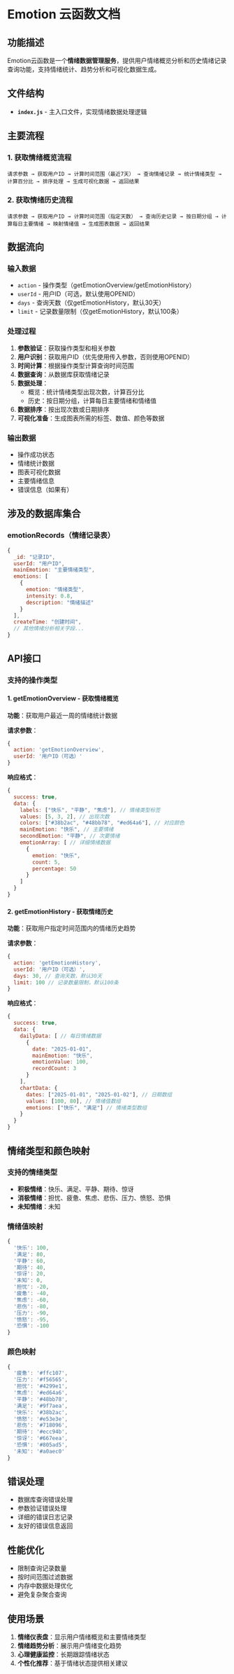 # Emotion 云函数文档

## 功能描述

Emotion云函数是一个**情绪数据管理服务**，提供用户情绪概览分析和历史情绪记录查询功能，支持情绪统计、趋势分析和可视化数据生成。

## 文件结构

- **`index.js`** - 主入口文件，实现情绪数据处理逻辑

## 主要流程

### 1. 获取情绪概览流程
```
请求参数 → 获取用户ID → 计算时间范围（最近7天） → 查询情绪记录 → 统计情绪类型 → 计算百分比 → 排序处理 → 生成可视化数据 → 返回结果
```

### 2. 获取情绪历史流程
```
请求参数 → 获取用户ID → 计算时间范围（指定天数） → 查询历史记录 → 按日期分组 → 计算每日主要情绪 → 映射情绪值 → 生成图表数据 → 返回结果
```

## 数据流向

### 输入数据
- `action` - 操作类型（getEmotionOverview/getEmotionHistory）
- `userId` - 用户ID（可选，默认使用OPENID）
- `days` - 查询天数（仅getEmotionHistory，默认30天）
- `limit` - 记录数量限制（仅getEmotionHistory，默认100条）

### 处理过程
1. **参数验证**：获取操作类型和相关参数
2. **用户识别**：获取用户ID（优先使用传入参数，否则使用OPENID）
3. **时间计算**：根据操作类型计算查询时间范围
4. **数据查询**：从数据库获取情绪记录
5. **数据处理**：
   - 概览：统计情绪类型出现次数，计算百分比
   - 历史：按日期分组，计算每日主要情绪和情绪值
6. **数据排序**：按出现次数或日期排序
7. **可视化准备**：生成图表所需的标签、数值、颜色等数据

### 输出数据
- 操作成功状态
- 情绪统计数据
- 图表可视化数据
- 主要情绪信息
- 错误信息（如果有）

## 涉及的数据库集合

### emotionRecords（情绪记录表）
```javascript
{
  _id: "记录ID",
  userId: "用户ID",
  mainEmotion: "主要情绪类型",
  emotions: [
    {
      emotion: "情绪类型",
      intensity: 0.8,
      description: "情绪描述"
    }
  ],
  createTime: "创建时间",
  // 其他情绪分析相关字段...
}
```

## API接口

### 支持的操作类型

#### 1. getEmotionOverview - 获取情绪概览
**功能**：获取用户最近一周的情绪统计数据

**请求参数**：
```javascript
{
  action: 'getEmotionOverview',
  userId: '用户ID（可选）'
}
```

**响应格式**：
```javascript
{
  success: true,
  data: {
    labels: ["快乐", "平静", "焦虑"], // 情绪类型标签
    values: [5, 3, 2], // 出现次数
    colors: ["#38b2ac", "#48bb78", "#ed64a6"], // 对应颜色
    mainEmotion: "快乐", // 主要情绪
    secondEmotion: "平静", // 次要情绪
    emotionArray: [ // 详细情绪数据
      {
        emotion: "快乐",
        count: 5,
        percentage: 50
      }
    ]
  }
}
```

#### 2. getEmotionHistory - 获取情绪历史
**功能**：获取用户指定时间范围内的情绪历史趋势

**请求参数**：
```javascript
{
  action: 'getEmotionHistory',
  userId: '用户ID（可选）',
  days: 30, // 查询天数，默认30天
  limit: 100 // 记录数量限制，默认100条
}
```

**响应格式**：
```javascript
{
  success: true,
  data: {
    dailyData: [ // 每日情绪数据
      {
        date: "2025-01-01",
        mainEmotion: "快乐",
        emotionValue: 100,
        recordCount: 3
      }
    ],
    chartData: {
      dates: ["2025-01-01", "2025-01-02"], // 日期数组
      values: [100, 80], // 情绪值数组
      emotions: ["快乐", "满足"] // 情绪类型数组
    }
  }
}
```

## 情绪类型和颜色映射

### 支持的情绪类型
- **积极情绪**：快乐、满足、平静、期待、惊讶
- **消极情绪**：担忧、疲惫、焦虑、悲伤、压力、愤怒、恐惧
- **未知情绪**：未知

### 情绪值映射
```javascript
{
  '快乐': 100,
  '满足': 80,
  '平静': 60,
  '期待': 40,
  '惊讶': 20,
  '未知': 0,
  '担忧': -20,
  '疲惫': -40,
  '焦虑': -60,
  '悲伤': -80,
  '压力': -90,
  '愤怒': -95,
  '恐惧': -100
}
```

### 颜色映射
```javascript
{
  '疲惫': '#ffc107',
  '压力': '#f56565',
  '担忧': '#4299e1',
  '焦虑': '#ed64a6',
  '平静': '#48bb78',
  '满足': '#9f7aea',
  '快乐': '#38b2ac',
  '愤怒': '#e53e3e',
  '悲伤': '#718096',
  '期待': '#ecc94b',
  '惊讶': '#667eea',
  '恐惧': '#805ad5',
  '未知': '#a0aec0'
}
```

## 错误处理

- 数据库查询错误处理
- 参数验证错误处理
- 详细的错误日志记录
- 友好的错误信息返回

## 性能优化

- 限制查询记录数量
- 按时间范围过滤数据
- 内存中数据处理优化
- 避免复杂聚合查询

## 使用场景

1. **情绪仪表盘**：显示用户情绪概览和主要情绪类型
2. **情绪趋势分析**：展示用户情绪变化趋势
3. **心理健康监控**：长期跟踪情绪状态
4. **个性化推荐**：基于情绪状态提供相关建议
